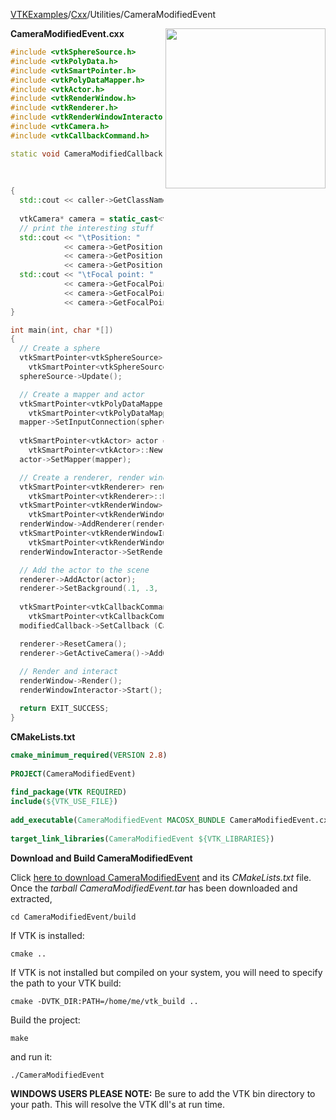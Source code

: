 [VTKExamples](/index/)/[Cxx](/Cxx)/Utilities/CameraModifiedEvent

<img align="right" src="https://github.com/lorensen/VTKExamples/blob/gh-pages/Testing/Baseline/Utilities/TestCameraModifiedEvent.png?raw=true" width="256" />

**CameraModifiedEvent.cxx**
```c++
#include <vtkSphereSource.h>
#include <vtkPolyData.h>
#include <vtkSmartPointer.h>
#include <vtkPolyDataMapper.h>
#include <vtkActor.h>
#include <vtkRenderWindow.h>
#include <vtkRenderer.h>
#include <vtkRenderWindowInteractor.h>
#include <vtkCamera.h>
#include <vtkCallbackCommand.h>

static void CameraModifiedCallback(vtkObject* caller,
                                   long unsigned int vtkNotUsed(eventId),
                                   void* vtkNotUsed(clientData),
                                   void* vtkNotUsed(callData) )
{
  std::cout << caller->GetClassName() << " modified" << std::endl;
  
  vtkCamera* camera = static_cast<vtkCamera*>(caller);
  // print the interesting stuff
  std::cout << "\tPosition: "
            << camera->GetPosition()[0] << ", "
            << camera->GetPosition()[1] << ", "
            << camera->GetPosition()[2] << std::endl;
  std::cout << "\tFocal point: "
            << camera->GetFocalPoint()[0] << ", "
            << camera->GetFocalPoint()[1] << ", "
            << camera->GetFocalPoint()[2] << std::endl;
}

int main(int, char *[])
{
  // Create a sphere
  vtkSmartPointer<vtkSphereSource> sphereSource = 
    vtkSmartPointer<vtkSphereSource>::New();
  sphereSource->Update();

  // Create a mapper and actor
  vtkSmartPointer<vtkPolyDataMapper> mapper = 
    vtkSmartPointer<vtkPolyDataMapper>::New();
  mapper->SetInputConnection(sphereSource->GetOutputPort());
  
  vtkSmartPointer<vtkActor> actor = 
    vtkSmartPointer<vtkActor>::New();
  actor->SetMapper(mapper);

  // Create a renderer, render window, and interactor
  vtkSmartPointer<vtkRenderer> renderer = 
    vtkSmartPointer<vtkRenderer>::New();
  vtkSmartPointer<vtkRenderWindow> renderWindow = 
    vtkSmartPointer<vtkRenderWindow>::New();
  renderWindow->AddRenderer(renderer);
  vtkSmartPointer<vtkRenderWindowInteractor> renderWindowInteractor = 
    vtkSmartPointer<vtkRenderWindowInteractor>::New();
  renderWindowInteractor->SetRenderWindow(renderWindow);

  // Add the actor to the scene
  renderer->AddActor(actor);
  renderer->SetBackground(.1, .3, .5);
  
  vtkSmartPointer<vtkCallbackCommand> modifiedCallback =
    vtkSmartPointer<vtkCallbackCommand>::New();
  modifiedCallback->SetCallback (CameraModifiedCallback);

  renderer->ResetCamera();
  renderer->GetActiveCamera()->AddObserver(vtkCommand::ModifiedEvent,modifiedCallback);
  
  // Render and interact
  renderWindow->Render();
  renderWindowInteractor->Start();

  return EXIT_SUCCESS;
}
```
**CMakeLists.txt**
```cmake
cmake_minimum_required(VERSION 2.8)
 
PROJECT(CameraModifiedEvent)
 
find_package(VTK REQUIRED)
include(${VTK_USE_FILE})
 
add_executable(CameraModifiedEvent MACOSX_BUNDLE CameraModifiedEvent.cxx)
 
target_link_libraries(CameraModifiedEvent ${VTK_LIBRARIES})
```

**Download and Build CameraModifiedEvent**

Click [here to download CameraModifiedEvent](https://github.com/lorensen/VTKWikiExamplesTarballs/raw/master/CameraModifiedEvent.tar) and its *CMakeLists.txt* file.
Once the *tarball CameraModifiedEvent.tar* has been downloaded and extracted,
```
cd CameraModifiedEvent/build 
```
If VTK is installed:
```
cmake ..
```
If VTK is not installed but compiled on your system, you will need to specify the path to your VTK build:
```
cmake -DVTK_DIR:PATH=/home/me/vtk_build ..
```
Build the project:
```
make
```
and run it:
```
./CameraModifiedEvent
```
**WINDOWS USERS PLEASE NOTE:** Be sure to add the VTK bin directory to your path. This will resolve the VTK dll's at run time.

